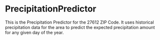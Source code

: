 # PrecipitationPredictor

This is the Precipitation Predictor for the 27612 ZIP Code.  It uses historical precipitation data for the area to predict the expected precipitation amount for any given day of the year.
